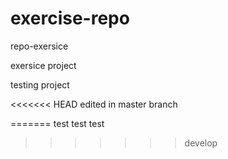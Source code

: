 # exercise-repo


repo-exersice

exersice project

testing project

<<<<<<< HEAD
edited in master branch

=======
test test test
>>>>>>> develop
